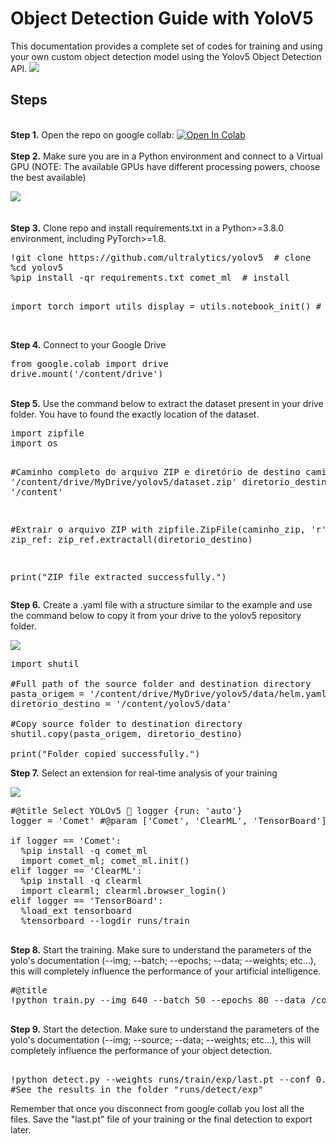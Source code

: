 # Object Detection Guide with YoloV5
<p>This documentation provides a complete set of codes for training and using your own custom object detection model using the Yolov5 Object Detection API.

<img src="https://raw.githubusercontent.com/ultralytics/assets/main/yolov5/v70/splash.png">

## Steps
<br />
<b>Step 1.</b> Open the repo on google collab: <a href="https://colab.research.google.com/github/gusmendess/gusmendess/blob/main/Object_Detection_YoloV5.ipynb"><img src="https://colab.research.google.com/assets/colab-badge.svg" alt="Open In Colab"></a>
<br/><br/>
<b>Step 2.</b> Make sure you are in a Python environment and connect to a Virtual GPU (NOTE: The available GPUs have different processing powers, choose the best available)
<pre>
<img src="https://i.imgur.com/BHvoxrE.jpg"> 
</pre> 
<br/>
<b>Step 3.</b> Clone repo and install requirements.txt in a Python>=3.8.0 environment, including PyTorch>=1.8.
<pre>
!git clone https://github.com/ultralytics/yolov5  # clone
%cd yolov5
%pip install -qr requirements.txt comet_ml  # install

import torch
import utils
display = utils.notebook_init()  # checks
</pre>
<br/>
<b>Step 4.</b> Connect to your Google Drive
<pre>
from google.colab import drive
drive.mount('/content/drive')
</pre>
<br/>
<b>Step 5.</b> Use the command below to extract the dataset present in your drive folder. You have to found the exactly location of the dataset.
<pre>
import zipfile
import os

#Caminho completo do arquivo ZIP e diretório de destino
caminho_zip = '/content/drive/MyDrive/yolov5/dataset.zip'
diretorio_destino = '/content'

#Extrair o arquivo ZIP
with zipfile.ZipFile(caminho_zip, 'r') as zip_ref:
    zip_ref.extractall(diretorio_destino)

print("ZIP file extracted successfully.")
</pre>
<b>Step 6.</b> 
Create a .yaml file with a structure similar to the example and use the command below to copy it from your drive to the yolov5 repository folder.

<img src="https://i.imgur.com/Qw0MCdo.jpg"> 

<pre>
import shutil

#Full path of the source folder and destination directory
pasta_origem = '/content/drive/MyDrive/yolov5/data/helm.yaml'
diretorio_destino = '/content/yolov5/data'

#Copy source folder to destination directory
shutil.copy(pasta_origem, diretorio_destino)

print("Folder copied successfully.")
</pre>
<b>Step 7.</b> 
Select an extension for real-time analysis of your training

<img src="https://i.imgur.com/6ivxbmC.jpg"> 

<pre>
#@title Select YOLOv5 🚀 logger {run: 'auto'}
logger = 'Comet' #@param ['Comet', 'ClearML', 'TensorBoard']

if logger == 'Comet':
  %pip install -q comet_ml
  import comet_ml; comet_ml.init()
elif logger == 'ClearML':
  %pip install -q clearml
  import clearml; clearml.browser_login()
elif logger == 'TensorBoard':
  %load_ext tensorboard
  %tensorboard --logdir runs/train

</pre>
<b>Step 8.</b> Start the training. Make sure to understand the parameters of the yolo's documentation (--img; --batch; --epochs; --data; --weights; etc...), this will completely influence the performance of your artificial intelligence.
<pre>
#@title
!python train.py --img 640 --batch 50 --epochs 80 --data /content/yolov5/data/helm.yaml --weights yolov5s.pt --cache

</pre>

<b>Step 9.</b> Start the detection. Make sure to understand the parameters of the yolo's documentation (--img; --source; --data; --weights; etc...), this will completely influence the performance of your object detection.
<pre>

!python detect.py --weights runs/train/exp/last.pt --conf 0.7 --source construction_site.mp4
#See the results in the folder "runs/detect/exp"
</pre>

</b> Remember that once you disconnect from google collab you lost all the files. Save the "last.pt" file of your training or the final detection to export later.

